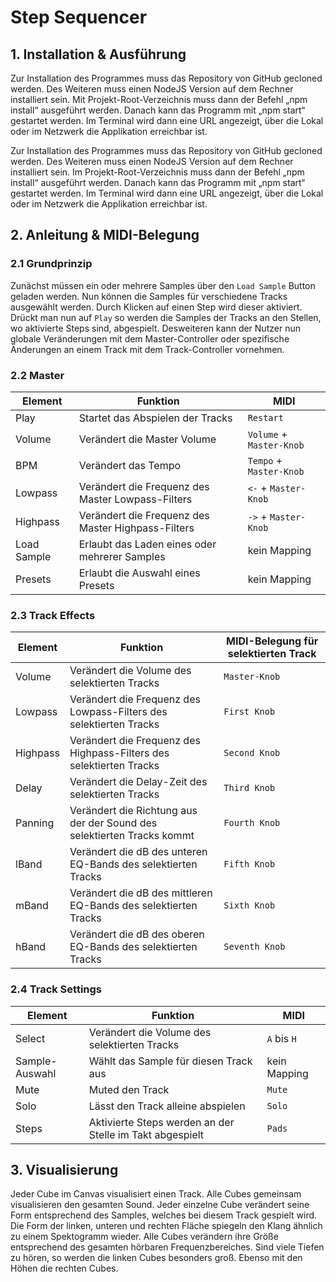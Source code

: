 # Step Sequencer
## 1. Installation & Ausführung
Zur Installation des Programmes muss das Repository von GitHub gecloned werden. Des Weiteren muss einen NodeJS Version auf dem Rechner installiert sein. Mit Projekt-Root-Verzeichnis muss dann der Befehl „npm install“ ausgeführt werden. Danach kann das Programm mit „npm start“ gestartet werden. Im Terminal wird dann eine URL angezeigt, über die Lokal oder im Netzwerk die Applikation erreichbar ist.

Zur Installation des Programmes muss das Repository von GitHub gecloned werden. Des Weiteren muss einen NodeJS Version auf dem Rechner installiert sein. Im Projekt-Root-Verzeichnis muss dann der Befehl „npm install“ ausgeführt werden. Danach kann das Programm mit „npm start“ gestartet werden. Im Terminal wird dann eine URL angezeigt, über die Lokal oder im Netzwerk die Applikation erreichbar ist.
## 2. Anleitung & MIDI-Belegung
### 2.1 Grundprinzip
Zunächst müssen ein oder mehrere Samples über den `Load Sample` Button geladen werden. Nun können die Samples für verschiedene Tracks ausgewählt werden. Durch Klicken auf einen Step wird dieser aktiviert. Drückt man nun auf `Play` so werden die Samples der Tracks an den Stellen, wo aktivierte Steps sind, abgespielt. Desweiteren kann der Nutzer nun globale Veränderungen mit dem Master-Controller oder spezifische Änderungen an einem Track mit dem Track-Controller vornehmen. 
### 2.2 Master  
|Element         |Funktion                       |MIDI                         |
|----------------|-------------------------------|-----------------------------|
|Play |Startet das Abspielen der Tracks | `Restart` |
|Volume |Verändert die Master Volume |`Volume` + `Master-Knob` |
|BPM |Verändert das Tempo |`Tempo` + `Master-Knob` |
|Lowpass |Verändert die Frequenz des Master Lowpass-Filters |`<-` + `Master-Knob` |
|Highpass |Verändert die Frequenz des Master Highpass-Filters |`->` + `Master-Knob` |
|Load Sample |Erlaubt das Laden eines oder mehrerer Samples |kein Mapping |
|Presets |Erlaubt die Auswahl eines Presets |kein Mapping |


### 2.3 Track Effects 
|Element         |Funktion         |MIDI-Belegung für selektierten Track    |
|----------------|-------------------------------|-----------------------------|
|Volume |Verändert die Volume des selektierten Tracks |`Master-Knob` |
|Lowpass |Verändert die Frequenz des Lowpass-Filters des selektierten Tracks |`First Knob` |
|Highpass |Verändert die Frequenz des Highpass-Filters des selektierten Tracks |`Second Knob`|
|Delay |Verändert die Delay-Zeit des selektierten Tracks |`Third Knob`|
|Panning |Verändert die Richtung aus der der Sound des selektierten Tracks kommt |`Fourth Knob`|
|lBand |Verändert die dB des unteren EQ-Bands des selektierten Tracks |`Fifth Knob`|
|mBand |Verändert die dB des mittleren EQ-Bands des selektierten Tracks |`Sixth Knob`|
|hBand |Verändert die dB des oberen EQ-Bands des selektierten Tracks |`Seventh Knob`|

### 2.4 Track Settings
|Element         |Funktion         |MIDI    |
|----------------|-------------------------------|-----------------------------|
|Select |Verändert die Volume des selektierten Tracks |`A` bis `H` |
|Sample-Auswahl |Wählt das Sample für diesen Track aus |kein Mapping |
|Mute |Muted den Track |`Mute`|
|Solo |Lässt den Track alleine abspielen |`Solo`|
|Steps |Aktivierte Steps werden an der Stelle im Takt abgespielt |`Pads`|

## 3. Visualisierung
Jeder Cube im Canvas visualisiert einen Track. Alle Cubes gemeinsam visualisieren den gesamten Sound. 
Jeder einzelne Cube verändert seine Form entsprechend des Samples, welches bei diesem Track gespielt wird. Die Form der linken, unteren und rechten Fläche spiegeln den Klang ähnlich zu einem Spektogramm wieder. 
Alle Cubes verändern ihre Größe entsprechend des gesamten hörbaren Frequenzbereiches. Sind viele Tiefen zu hören, so werden die linken Cubes besonders groß. Ebenso mit den Höhen die rechten Cubes.
